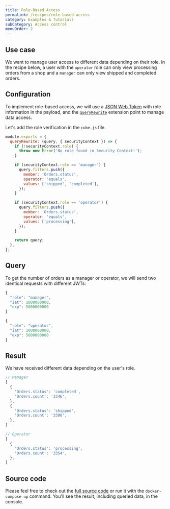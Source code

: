```yaml
---
title: Role-Based Access
permalink: /recipes/role-based-access
category: Examples & Tutorials
subCategory: Access control
menuOrder: 2
---
```


## Use case

We want to manage user access to different data depending on their role. In the
recipe below, a user with the `operator` role can only view processing orders
from a shop and a `manager` can only view shipped and completed orders.

## Configuration

To implement role-based access, we will use a
[JSON Web Token](https://cube.dev/docs/security) with role information in the
payload, and the
[`queryRewrite`](https://cube.dev/docs/security/context#using-query-rewrite)
extension point to manage data access.

Let's add the role verification in the `cube.js` file.

```javascript
module.exports = {
  queryRewrite: (query, { securityContext }) => {
    if (!securityContext.role) {
      throw new Error('No role found in Security Context!');
    }

    if (securityContext.role == 'manager') {
      query.filters.push({
        member: 'Orders.status',
        operator: 'equals',
        values: ['shipped', 'completed'],
      });
    }

    if (securityContext.role == 'operator') {
      query.filters.push({
        member: 'Orders.status',
        operator: 'equals',
        values: ['processing'],
      });
    }

    return query;
  },
};
```

## Query

To get the number of orders as a manager or operator, we will send two identical
requests with different JWTs:

```javascript
{
  "role": "manager",
  "iat": 1000000000,
  "exp": 5000000000
}
```

```javascript
{
  "role": "operator",
  "iat": 1000000000,
  "exp": 5000000000
}
```

## Result

We have received different data depending on the user's role.

```javascript
// Manager
[
  {
    'Orders.status': 'completed',
    'Orders.count': '3346',
  },
  {
    'Orders.status': 'shipped',
    'Orders.count': '3300',
  },
]
```

```javascript
// Operator
[
  {
    'Orders.status': 'processing',
    'Orders.count': '3354',
  },
]
```

## Source code

Please feel free to check out the
[full source code](https://github.com/cube-js/cube.js/tree/master/examples/recipes/role-based-access)
or run it with the `docker-compose up` command. You'll see the result, including
queried data, in the console.
